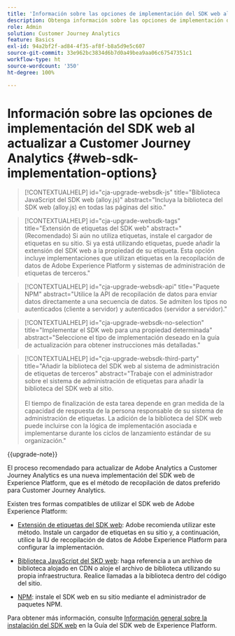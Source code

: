 ```yaml
---
title: 'Información sobre las opciones de implementación del SDK web al actualizar a Customer Journey Analytics '
description: Obtenga información sobre las opciones de implementación del SDK web al actualizar a Customer Journey Analytics
role: Admin
solution: Customer Journey Analytics
feature: Basics
exl-id: 94a2bf2f-ad84-4f35-af8f-b8a5d9e5c607
source-git-commit: 33e962bc3834d6b7d0a49bea9aa06c67547351c1
workflow-type: ht
source-wordcount: '350'
ht-degree: 100%

---
```


# Información sobre las opciones de implementación del SDK web al actualizar a Customer Journey Analytics  {#web-sdk-implementation-options}

<!-- markdownlint-disable MD034 -->

>[!CONTEXTUALHELP]
>id="cja-upgrade-websdk-js"
>title="Biblioteca JavaScript del SDK web (alloy.js)"
>abstract="Incluya la biblioteca del SDK web (alloy.js) en todas las páginas del sitio."

<!-- markdownlint-enable MD034 -->

<!-- markdownlint-disable MD034 -->

>[!CONTEXTUALHELP]
>id="cja-upgrade-websdk-tags"
>title="Extensión de etiquetas del SDK web"
>abstract="(Recomendado) Si aún no utiliza etiquetas, instale el cargador de etiquetas en su sitio. Si ya está utilizando etiquetas, puede añadir la extensión del SDK web a la propiedad de su etiqueta. Esta opción incluye implementaciones que utilizan etiquetas en la recopilación de datos de Adobe Experience Platform y sistemas de administración de etiquetas de terceros."

<!-- markdownlint-enable MD034 -->

<!-- markdownlint-disable MD034 -->

>[!CONTEXTUALHELP]
>id="cja-upgrade-websdk-api"
>title="Paquete NPM"
>abstract="Utilice la API de recopilación de datos para enviar datos directamente a una secuencia de datos. Se admiten los tipos no autenticados (cliente a servidor) y autenticados (servidor a servidor)."

<!-- markdownlint-enable MD034 -->

<!-- markdownlint-disable MD034 -->

>[!CONTEXTUALHELP]
>id="cja-upgrade-websdk-no-selection"
>title="Implementar el SDK web para una propiedad determinada"
>abstract="Seleccione el tipo de implementación deseado en la guía de actualización para obtener instrucciones más detalladas."

<!-- markdownlint-enable MD034 -->

<!-- markdownlint-disable MD034 -->

>[!CONTEXTUALHELP]
>id="cja-upgrade-websdk-third-party"
>title="Añadir la biblioteca del SDK web al sistema de administración de etiquetas de terceros"
>abstract="Trabaje con el administrador sobre el sistema de administración de etiquetas para añadir la biblioteca del SDK web al sitio.<br><br>El tiempo de finalización de esta tarea depende en gran medida de la capacidad de respuesta de la persona responsable de su sistema de administración de etiquetas. La adición de la biblioteca del SDK web puede incluirse con la lógica de implementación asociada e implementarse durante los ciclos de lanzamiento estándar de su organización."

<!-- markdownlint-enable MD034 -->

{{upgrade-note}}

El proceso recomendado para actualizar de Adobe Analytics a Customer Journey Analytics es una nueva implementación del SDK web de Experience Platform, que es el método de recopilación de datos preferido para Customer Journey Analytics.

Existen tres formas compatibles de utilizar el SDK web de Adobe Experience Platform:

* [Extensión de etiquetas del SDK web](https://experienceleague.adobe.com/es/docs/experience-platform/web-sdk/install/extension): Adobe recomienda utilizar este método. Instale un cargador de etiquetas en su sitio y, a continuación, utilice la IU de recopilación de datos de Adobe Experience Platform para configurar la implementación.

* [Biblioteca JavaScript del SKD web](https://experienceleague.adobe.com/es/docs/experience-platform/web-sdk/install/library): haga referencia a un archivo de biblioteca alojado en CDN o aloje el archivo de biblioteca utilizando su propia infraestructura. Realice llamadas a la biblioteca dentro del código del sitio.

* [NPM](https://experienceleague.adobe.com/es/docs/experience-platform/web-sdk/install/npm): instale el SDK web en su sitio mediante el administrador de paquetes NPM.

Para obtener más información, consulte [Información general sobre la instalación del SDK web](https://experienceleague.adobe.com/es/docs/experience-platform/web-sdk/install/overview) en la Guía del SDK web de Experience Platform.
